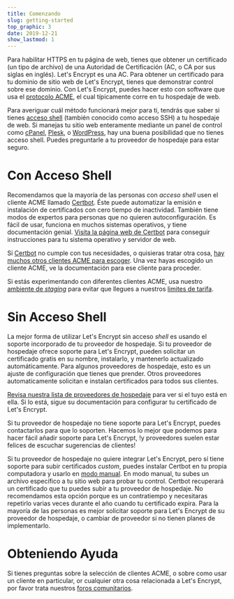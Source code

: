 ```yaml
---
title: Comenzando
slug: getting-started
top_graphic: 3
date: 2019-12-21
show_lastmod: 1
---
```



Para habilitar HTTPS en tu página de web, tienes que obtener un certificado (un tipo de archivo) de una Autoridad de Certificación (AC, o CA por sus siglas en inglés). Let's Encrypt es una AC. Para obtener un certificado para tu dominio de sitio web de Let's Encrypt, tienes que demonstrar control sobre ese dominio. Con Let's Encrypt, puedes hacer esto con software que usa el [protocolo ACME](https://tools.ietf.org/html/rfc8555), el cual típicamente corre en tu hospedaje de web.

Para averiguar cuál método funcionará mejor para ti, tendrás que saber si tienes [acceso shell](https://en.wikipedia.org/wiki/Shell_account) (también conocido como acceso SSH) a tu hospedaje de web. Si manejas tu sitio web enteramente mediante un panel de control como [cPanel](https://cpanel.net/), [Plesk](https://www.plesk.com/), o [WordPress](https://wordpress.org/), hay una buena posibilidad que no tienes acceso shell. Puedes preguntarle a tu proveedor de hospedaje para estar seguro.

# Con Acceso Shell

Recomendamos que la mayoría de las personas con *acceso shell* usen el cliente ACME llamado [Certbot]. Éste puede automatizar la emisión e instalación de certificados con cero tiempo de inactividad. También tiene modos de expertos para personas que no quieren autoconfiguración. Es fácil de usar, funciona en muchos sistemas operativos, y tiene documentación genial. [Visita la página web de Certbot][Certbot] para conseguir instrucciones para tu sistema operativo y servidor de web.

Si [Certbot] no cumple con tus necesidades, o quisieras tratar otra cosa, [hay muchos otros clientes ACME para escoger](/docs/client-options). Una vez hayas escogido un cliente ACME, ve la documentación para ese cliente para proceder.

Si estás experimentando con diferentes clientes ACME, usa nuestro [ambiente de *staging*](/docs/staging-environment) para evitar que llegues a nuestros [limites de tarifa](/docs/rate-limits).

[Certbot]: https://certbot.eff.org/  "Certbot"

# Sin Acceso Shell

La mejor forma de utilizar Let's Encrypt sin acceso *shell* es usando el soporte incorporado
de tu proveedor de hospedaje. Si tu proveedor de hospedaje ofrece soporte para Let's Encrypt,
pueden solicitar un certificado gratis en su nombre, instalarlo, y mantenerlo actualizado
automáticamente. Para algunos proveedores de hospedaje, esto es un ajuste de configuración
que tienes que prender. Otros proveedores automaticamente solicitan e instalan certificados para
todos sus clientes.

[Revisa nuestra lista de proveedores de hospedaje](https://community.letsencrypt.org/t/web-hosting-who-support-lets-encrypt/6920)
para ver si el tuyo está en ella. Si lo está, sigue su documentación para configurar tu
certificado de Let's Encrypt.

Si tu proveedor de hospedaje no tiene soporte para Let's Encrypt, puedes contactarlos para que lo soporten. Hacemos lo mejor que podemos para hacer fácil añadir soporte para Let's Encrypt, !y proveedores suelen estar felices de escuchar sugerencias de clientes!

Si tu proveedor de hospedaje no quiere integrar Let's Encrypt, pero sí tiene soporte
para subir certificados *custom*, puedes instalar Certbot en tu propia computadora y usarlo en [modo manual](https://certbot.eff.org/docs/using.html#manual). En modo manual, tu subes un archivo específico a tu
sitio web para probar tu control. Certbot recuperará un certificado que tu puedes subir a tu proveedor de hospedaje. No recomendamos esta opción porque es un contratiempo y necesitaras repetirlo varias veces durante el año cuando tu certificado expira. Para la mayoría de las personas es mejor solicitar soporte para Let's Encrypt de su proveedor de hospedaje, o cambiar de proveedor si no tienen planes de implementarlo.

# Obteniendo Ayuda

Si tienes preguntas sobre la selección de clientes ACME, o sobre como usar un cliente en particular, or cualquier otra cosa relacionada a Let's Encrypt, por favor trata nuestros [foros comunitarios](https://community.letsencrypt.org/).
